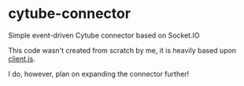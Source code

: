 # cytube-connector
Simple event-driven Cytube connector based on Socket.IO

This code wasn't created from scratch by me, it is heavily based upon [client.js](https://github.com/Xaekai/PonkBot/blob/master/lib/client.js). 

I do, however, plan on expanding the connector further!

